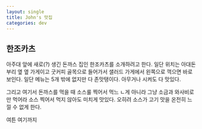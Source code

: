 ```yaml
---
layout: single
title: John's 맛집
categories: dev
---
```



## 한조카츠


아주대 앞에 새로(?) 생긴 돈까스 집인 한조카츠를 소개하려고 한다.
일단 위치는 아대돈부리 옆 옆 가게이고 굿커피 골목으로 들어가서 샐러드 가게에서 왼쪽으로 꺽으면 바로보인다.
일단 메뉴는 5개 밖에 없지만 다 존맛탱이다.
아무거나 시켜도 다 맛있다.

그리고 여기서 돈까스를 먹을 때 소스룰 찍어서 먹느 ㄴ게 아니라 그냥 소금과 와사비로만 먹어라 
소스 찍어서 먹지 않아도 미치게 맛있다. 
오히려 소스가 고기 맛을 온전히 느낄 수 없게 한다.

여튼 여기까지
